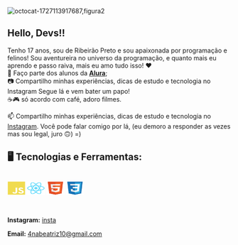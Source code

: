 ![octocat-1727113917687,figura2](https://github.com/user-attachments/assets/62af67bf-45da-448b-ade5-0f5aedbe108b)



<h2>Hello, Devs!!</h2>
<p>Tenho 17 anos, sou de Ribeirão Preto e sou apaixonada por programação e felinos! Sou aventureira no universo da programação, e quanto mais eu aprendo e passo raiva, mais eu amo tudo isso! ❤
  <br>
🤿 Faço parte dos alunos da <a class="links" href="https://www.alura.io"><strong>Alura</strong></a>;
  <br>
📷 Compartilho minhas experiências, dicas de estudo e tecnologia no Instagram Segue lá e vem bater um papo!
  <br>
☕🎮 só acordo com café, adoro filmes.
  <br>
<p>📫 Compartilho minhas experiências, dicas de estudo e tecnologia no <a class="links" href="mailto:https://b.ferreirax">Instagram</a>. Você pode falar comigo por lá, (eu demoro a responder as vezes mas sou legal, juro 🙃) =) </p>

<h2>🖥️ Tecnologias e Ferramentas:</h2>

<div style="display: inline_block"><br>
  <img align="center" alt="Rafa-Js" height="30" width="40" src="https://raw.githubusercontent.com/devicons/devicon/master/icons/javascript/javascript-plain.svg">
  <img align="center" alt="Rafa-React" height="30" width="40" src="https://raw.githubusercontent.com/devicons/devicon/master/icons/react/react-original.svg">
  <img align="center" alt="Rafa-HTML" height="30" width="40" src="https://raw.githubusercontent.com/devicons/devicon/master/icons/html5/html5-original.svg">
  <img align="center" alt="Rafa-CSS" height="30" width="40" src="https://raw.githubusercontent.com/devicons/devicon/master/icons/css3/css3-original.svg">
</div>
<br><br>

 <p><strong>Instagram:</strong> <a class="links" href="mailto:https://b.ferreirax">insta</a></p>
 <p><strong>Email:</strong> <a class="links" href="mailto:4nabeatriz10@gmail.com">4nabeatriz10@gmail.com</a></p>
